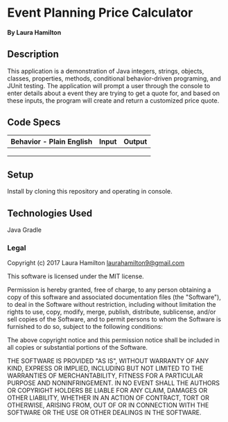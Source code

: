 # Event Planning Price Calculator

#### By Laura Hamilton

## Description

This application is a demonstration of Java integers, strings, objects, classes, properties, methods, conditional behavior-driven programing, and JUnit testing. The application will prompt a user through the console to enter details about a event they are trying to get a quote for, and based on these inputs, the program will create and return a customized price quote.

## Code Specs

|Behavior - Plain English|Input|Output|
|---|---|---|
||||
||||
||||

## Setup

Install by cloning this repository and operating in console.

## Technologies Used

Java
Gradle

### Legal

Copyright (c) 2017 Laura Hamilton laurahamilton9@gmail.com

This software is licensed under the MIT license.

Permission is hereby granted, free of charge, to any person obtaining a copy
of this software and associated documentation files (the "Software"), to deal
in the Software without restriction, including without limitation the rights
to use, copy, modify, merge, publish, distribute, sublicense, and/or sell
copies of the Software, and to permit persons to whom the Software is
furnished to do so, subject to the following conditions:

The above copyright notice and this permission notice shall be included in
all copies or substantial portions of the Software.

THE SOFTWARE IS PROVIDED "AS IS", WITHOUT WARRANTY OF ANY KIND, EXPRESS OR
IMPLIED, INCLUDING BUT NOT LIMITED TO THE WARRANTIES OF MERCHANTABILITY,
FITNESS FOR A PARTICULAR PURPOSE AND NONINFRINGEMENT. IN NO EVENT SHALL THE
AUTHORS OR COPYRIGHT HOLDERS BE LIABLE FOR ANY CLAIM, DAMAGES OR OTHER
LIABILITY, WHETHER IN AN ACTION OF CONTRACT, TORT OR OTHERWISE, ARISING FROM,
OUT OF OR IN CONNECTION WITH THE SOFTWARE OR THE USE OR OTHER DEALINGS IN
THE SOFTWARE.
